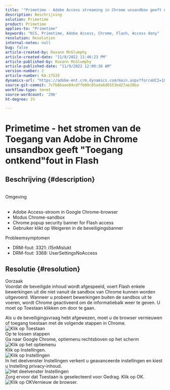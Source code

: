 ```yaml
---
title: '"Primetime - Adobe Access streaming in Chrome unsandbox geeft de fout \"Toegang geweigerd\" in Flash'
description: Beschrijving
solution: Primetime
product: Primetime
applies-to: "Primetime"
keywords: "KCS, Primetime, Adobe Access, Chrome, Flash, Access deny"
resolution: Resolution
internal-notes: null
bug: false
article-created-by: Roxann McGlumphy
article-created-date: "11/8/2022 11:46:23 PM"
article-published-by: Roxann McGlumphy
article-published-date: "11/9/2022 12:00:36 AM"
version-number: 2
article-number: KA-17525
dynamics-url: "https://adobe-ent.crm.dynamics.com/main.aspx?forceUCI=1&pagetype=entityrecord&etn=knowledgearticle&id=a11bbe88-bf5f-ed11-9561-6045bd006c82"
source-git-commit: 7cfb8baee84cdffb09c85ada6d6553ed27ae28ba
workflow-type: tm+mt
source-wordcount: '296'
ht-degree: 1%

---
```


# Primetime - het stromen van de Toegang van Adobe in Chrome unsandbox geeft &quot;Toegang ontkend&quot;fout in Flash

## Beschrijving {#description}

<br>Omgeving<br><br>
- Adobe Access-stroom in Google Chrome-browser
- Modus Chrome-sandbox
- Chrome popup security banner for Flash access
- Gebruiker klikt op Weigeren in de beveiligingsbanner



Probleemsymptomen
- DRM-fout: 3321: i15nMislukt
- DRM-fout: 3368: UserSettingsNoAccess



## Resolutie {#resolution}

Oorzaak<br>
Voordat de beveiligde inhoud wordt afgespeeld, voert Flash enkele bewerkingen uit die niet vanuit de sandbox van Chrome kunnen worden uitgevoerd. Wanneer u probeert bewerkingen buiten de sandbox uit te voeren, wordt Chrome geactiveerd om de informatiebalk weer te geven. U moet op Toestaan klikken om door te gaan.

Als u de beveiligingsvraag hebt afgewezen, moet u de browser vernieuwen of toegang toestaan met de volgende stappen in Chrome.
![Klik op Toestaan](https://helpx.adobe.com/content/dam/help/en/adobe-access/kb/error-3321/jcr%3acontent/main-pars/image/chrome_infobar.png "Klik op Toestaan")<br>Op te lossen stappen<br>
Ga naar Google Chrome, optiemenu rechtsboven op het scherm
![Klik op het optiemenu](https://helpx.adobe.com/content/dam/help/en/adobe-access/kb/error-3321/jcr%3acontent/main-pars/procedure/proc_par/step_0/step_par/image/setting_menu.png "Klik op het optiemenu")<br>Klik op Instellingen.<br>![Klik op Instellingen](https://helpx.adobe.com/content/dam/help/en/adobe-access/kb/error-3321/jcr%3acontent/main-pars/procedure/proc_par/step_1/step_par/image/3.jpg "Klik op Instellingen")<br>In het deelvenster Instellingen verkent u geavanceerde instellingen en kiest u Instelling privacy-inhoud.<br>![Het deelvenster Instellingen](https://helpx.adobe.com/content/dam/help/en/adobe-access/kb/error-3321/jcr%3acontent/main-pars/procedure/proc_par/step_2/step_par/image/5.jpg "Het deelvenster Instellingen")<br>Zorg ervoor dat Toestaan is geselecteerd voor Gedrag. Klik op OK.<br>![Klik op OK](https://helpx.adobe.com/content/dam/help/en/adobe-access/kb/error-3321/jcr%3acontent/main-pars/procedure/proc_par/step_3/step_par/image/unsandbox_settings.png "Klik op OK")Vernieuw de browser.

<br> <br> 